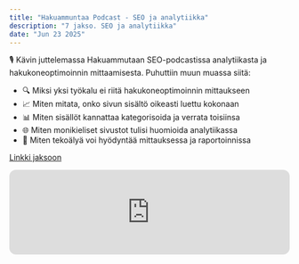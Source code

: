 ```yaml
---
title: "Hakuammuntaa Podcast - SEO ja analytiikka"
description: "7 jakso. SEO ja analytiikka"
date: "Jun 23 2025"
---
```


🎙️ Kävin juttelemassa Hakuammutaan SEO-podcastissa analytiikasta ja hakukoneoptimoinnin mittaamisesta.
Puhuttiin muun muassa siitä:
- 🔍 Miksi yksi työkalu ei riitä hakukoneoptimoinnin mittaukseen
- 📈 Miten mitata, onko sivun sisältö oikeasti luettu kokonaan
- 📊 Miten sisällöt kannattaa kategorisoida ja verrata toisiinsa
- 🌐 Miten monikieliset sivustot tulisi huomioida analytiikassa
- 🧠 Miten tekoälyä voi hyödyntää mittauksessa ja raportoinnissa

<a href="https://open.spotify.com/episode/4Xd0GatdQM4a3fNSku2ljb?si=e7c2cd0f92974ade">Linkki jaksoon</a>

<iframe style="border-radius:12px" src="https://open.spotify.com/embed/episode/4Xd0GatdQM4a3fNSku2ljb?utm_source=karppinen.one&utm_medium=referral&theme=0" width="100%" height="152" frameBorder="0" allowfullscreen="" allow="autoplay; clipboard-write; encrypted-media; fullscreen; picture-in-picture" loading="lazy"></iframe>